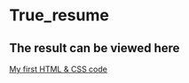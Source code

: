 # True_resume

## The result can be viewed here

[My first HTML & CSS code](https://truehikka.github.io/True_resume/)
